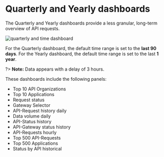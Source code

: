 # Quarterly and Yearly dashboards

The Quarterly and Yearly dashboards provide a less granular, long-term overview of API requests. 

![quarterly and time dashboard](./_assets/quarterly.gif)

For the Quarterly dashboard, the default time range is set to the **last 90 days**.
For the Yearly dashboard, the default time range is set to the last **1 year**.

?> **Note:** Data appears with a delay of 3 hours.

These dashboards include the following panels:

- Top 10 API Organizations
- Top 10 Applications
- Request status
- Gateway Selector
- API-Request history daily
- Data volume daily
- API-Status history
- API-Gateway status history
- API-Requests hourly
- Top 500 API-Requests
- Top 500 Applications
- Status by API historical
